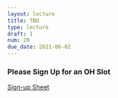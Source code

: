 ```yaml
---
layout: lecture
title: TBD
type: lecture
draft: 1
num: 20
due_date: 2021-06-02
---
```


### Please Sign Up for an OH Slot

<a href="https://docs.google.com/spreadsheets/d/1d_1wr_ba8dim7D4Fe-Hpy0kzVmYQcvF9E79Is-86wJk/edit#gid=287283263" target="_blank">Sign-up Sheet</a>